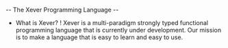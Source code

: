-- The Xever Programming Language --

- What is Xever?
! Xever is a multi-paradigm strongly typed functional programming language that is currently under development.
  Our mission is to make a language that is easy to learn and easy to use.
